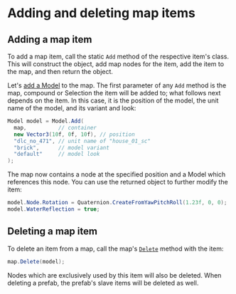 # Adding and deleting map items

## Adding a map item
To add a map item, call the static `Add` method of the respective item's class. This will construct the object,
add map nodes for the item, add the item to the map, and then return the object.

Let's [add a Model](xref:TruckLib.ScsMap.Model.Add*) to the map. The first parameter of any `Add` method is the map,
compound or Selection the item will be added to; what follows next depends on the item. In this case, it is the 
position of the model, the unit name of the model, and its variant and look:

```cs
Model model = Model.Add(
  map,          // container
  new Vector3(10f, 0f, 10f), // position 
  "dlc_no_471", // unit name of "house_01_sc"
  "brick",      // model variant
  "default"     // model look
);
```

The map now contains a node at the specified position and a Model which references this node. You can use the returned object
to further modify the item:

```cs
model.Node.Rotation = Quaternion.CreateFromYawPitchRoll(1.23f, 0, 0);
model.WaterReflection = true;
```

## Deleting a map item
To delete an item from a map, call the map's [`Delete`](xref:TruckLib.ScsMap.IItemContainer.Delete(TruckLib.ScsMap.MapItem))
method with the item:

```cs
map.Delete(model);
```

Nodes which are exclusively used by this item will also be deleted.
When deleting a prefab, the prefab's slave items will be deleted as well.
